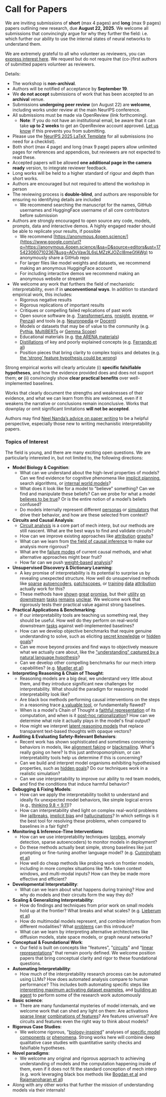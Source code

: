 # Call for Papers
We are inviting submissions of **short** (max 4 pages) and **long** (max 9 pages) papers outlining new research, due **August 22, 2025**. We welcome all submissions that convincingly argue for why they further the field: i.e. which further our ability to use the internal states of neural networks to understand them. 

We are extremely grateful to all who volunteer as reviewers, you can [express interest here](https://www.google.com/url?q=https://docs.google.com/forms/d/e/1FAIpQLSdiw1SJllzoTz_nqzDTzTOGb9DV3W_truQyh-WvYj_QGIi7Mg/viewform?usp%3Ddialog&sa=D&source=editors&ust=1754230607097100&usg=AOvVaw3mN7XVhqLVRnmUCbhdpE6e). We request but do not require that (co-)first authors of submitted papers volunteer as reviewers. 

Details: 
* The workshop is **non-archival**.
* Authors will be notified of acceptance by **September 19**.
* We **do not accept** submissions of work that has been accepted to an **archival** venue.
* Submissions **undergoing peer review** (on August 22) are **welcome**, including works under review at the main NeurIPS conference.
* All submissions must be made via OpenReview (link forthcoming).
  * **Note**: If you do not have an institutional email, be aware that it can take **up to 2 weeks** to get an OpenReview account approved. [Let us know](mailto:neurips2025@mechinterpworkshop.com) if this prevents you from submitting.
* Please use the [NeurIPS 2025 LaTeX Template](https://www.google.com/url?q=https://media.neurips.cc/Conferences/NeurIPS2025/Styles.zip&sa=D&source=editors&ust=1754230607099692&usg=AOvVaw0VWyir9MuD_ZqsRS9MjGTi) for all submissions (no need for a checklist).
* Both short (max 4 page) and long (max 9 page) papers allow unlimited pages for references and appendices, but reviewers are not expected to read these.
* Accepted papers will be allowed **one additional page in the camera ready** version, to integrate reviewer feedback.
* Long works will be held to a higher standard of rigour and depth than short works.
* Authors are encouraged but not required to attend the workshop in person
* The reviewing process is **double-blind**, and authors are responsible for ensuring no identifying details are included
  * We recommend searching the manuscript for the names, GitHub usernames and HuggingFace username of all core contributors before submission
* Authors are strongly encouraged to open source any code, models, prompts, data and interactive demos. A highly engaged reader should be able to replicate your results, if possible
  * We recommend [https://anonymous.4open.science/](https://www.google.com/url?q=https://anonymous.4open.science/&sa=D&source=editors&ust=1754230607102367&usg=AOvVaw3L6sLMZzKJOZcI8meGfAWg) to anonymously share a GitHub repo
  * For larger files like model weights and datasets, we recommend making an anonymous HuggingFace account
  * For including interactive demos we recommend making an anonymous website or streamlit
* We welcome any work that furthers the field of mechanistic interpretability, even if in **unconventional ways**. In addition to standard empirical work, this includes:
  * Rigorous negative results
  * Rigorous replications of important results
  * Critiques or compelling failed replications of past work
  * Open source software (e.g. [TransformerLens](https://www.google.com/url?q=https://github.com/neelnanda-io/TransformerLens&sa=D&source=editors&ust=1754230607103780&usg=AOvVaw2wH2Ta8jJM08I6dehT8pPZ), [nnsight](https://www.google.com/url?q=https://github.com/ndif-team/nnsight&sa=D&source=editors&ust=1754230607103931&usg=AOvVaw2dvvBz-MwrTFPIEt9JNyhO), [pyvene](https://www.google.com/url?q=https://github.com/stanfordnlp/pyvene/tree/main/pyvene/models/mlp&sa=D&source=editors&ust=1754230607104062&usg=AOvVaw2n7PAx7tH5AHA1SARtPhBv), or [Penzai](https://www.google.com/url?q=https://github.com/google-deepmind/penzai&sa=D&source=editors&ust=1754230607104225&usg=AOvVaw1CILeS73hxVyIKjcvBcm5h)) and tools (e.g. [Neuronpedia](https://www.google.com/url?q=http://neuronpedia.org&sa=D&source=editors&ust=1754230607104370&usg=AOvVaw3qU132dOoaJuLZrzl6FLmv) or [Docent](https://www.google.com/url?q=https://transluce.org/introducing-docent&sa=D&source=editors&ust=1754230607104522&usg=AOvVaw1e8XVmOOEEjVg9K1skjLGu))
  * Models or datasets that may be of value to the community (e.g. [Pythia](https://www.google.com/url?q=https://arxiv.org/abs/2304.01373&sa=D&source=editors&ust=1754230607104784&usg=AOvVaw3VPBSyt4jYK52CzecY_BGZ), [MultiBERTs](https://www.google.com/url?q=https://arxiv.org/abs/2106.16163&sa=D&source=editors&ust=1754230607104890&usg=AOvVaw2hQfA9zKerG_BSsF6XdZ3-) or [Gemma Scope](https://www.google.com/url?q=https://arxiv.org/abs/2408.05147&sa=D&source=editors&ust=1754230607104992&usg=AOvVaw0WdNmftI7D69VnaMwxU2YN))
  * Educational materials (e.g. [the ARENA materials](https://www.google.com/url?q=https://arena3-chapter1-transformer-interp.streamlit.app/&sa=D&source=editors&ust=1754230607105237&usg=AOvVaw1qg6aBMRqkZzneN4xJaMt9))
  * [Distillations](https://www.google.com/url?q=https://distill.pub/2017/research-debt/&sa=D&source=editors&ust=1754230607105395&usg=AOvVaw0OfS-2xr604ESdNZot1vGS) of key and poorly explained concepts (e.g. [Ferrando et al](https://www.google.com/url?q=https://arxiv.org/abs/2405.00208&sa=D&source=editors&ust=1754230607105621&usg=AOvVaw3wZQW3iGjv31NOQDP4kjW_))
  * Position pieces that bring clarity to complex topics and debates (e.g. [the ‘strong’ feature hypothesis could be wrong](https://www.google.com/url?q=https://www.alignmentforum.org/posts/tojtPCCRpKLSHBdpn/the-strong-feature-hypothesis-could-be-wrong&sa=D&source=editors&ust=1754230607106040&usg=AOvVaw0wQC_UigIDZ_zLqBtjmqsX))

Strong empirical works will clearly articulate (i) **specific falsifiable hypotheses**, and how the evidence provided does and does not support them; **or** (ii) convincingly show **clear practical benefits** over well-implemented baselines. 

Works that clearly document the strengths and weaknesses of their evidence, and what we can learn from this are welcomed, even if it weakens the narrative or conclusions remain inconclusive. Works that downplay or omit significant limitations **will not be accepted**. 

Authors may find [Neel Nanda’s advice on paper writing](https://www.google.com/url?q=https://www.alignmentforum.org/posts/eJGptPbbFPZGLpjsp/highly-opinionated-advice-on-how-to-write-ml-papers&sa=D&source=editors&ust=1754230607107773&usg=AOvVaw28pzR8tG6PwO69UTBVAszO) to be a helpful perspective, especially those new to writing mechanistic interpretability papers. 
### Topics of Interest
The field is young, and there are many exciting open questions. We are particularly interested in, but not limited to, the following directions: 
* **Model Biology & Cognition**:
  * What can we understand about the high-level properties of models? Can we find evidence for cognitive phenomena like [implicit planning](https://www.google.com/url?q=https://transformer-circuits.pub/2025/attribution-graphs/biology.html%23dives-poems&sa=D&source=editors&ust=1754230607109025&usg=AOvVaw1agWXzSeaf5eK0iUZT9u25), search algorithms, or [internal world models](https://www.google.com/url?q=https://arxiv.org/abs/2210.13382&sa=D&source=editors&ust=1754230607109224&usg=AOvVaw1jniROmZYbR2naQaIwg61q)?
  * What does it look like for a model to "believe" something? Can we find and manipulate these beliefs? Can we probe for what a model [believes to be true](https://www.google.com/url?q=https://arxiv.org/abs/2310.06824&sa=D&source=editors&ust=1754230607109637&usg=AOvVaw0lepmm6faZNGBFlTChFBIe)? Or is the entire notion of a model’s beliefs confused?
  * Do models internally represent different [personas](https://www.google.com/url?q=https://arxiv.org/abs/2406.12094&sa=D&source=editors&ust=1754230607110028&usg=AOvVaw3l8VNv84OgkdfZ3WVd-05X) or [simulators](https://www.google.com/url?q=https://www.nature.com/articles/s41586-023-06647-8&sa=D&source=editors&ust=1754230607110165&usg=AOvVaw2oBLSHp3oqFudoCATidTLN) that drive their behavior, and how are these selected from context?
* **Circuits and Causal Analysis**:
  * [Circuit analysis](https://www.google.com/url?q=https://distill.pub/2020/circuits/zoom-in/&sa=D&source=editors&ust=1754230607110566&usg=AOvVaw3ti-piScXs_LASEC44OcSx) is a core part of mech interp, but our methods are still nascent. What are the best ways to find and validate circuits?
  * How can we improve existing approaches like [attribution](https://www.google.com/url?q=https://arxiv.org/abs/2406.11944&sa=D&source=editors&ust=1754230607110991&usg=AOvVaw2liD3UgJmSJfEEJgZO0MnG) [graphs](https://www.google.com/url?q=https://transformer-circuits.pub/2025/attribution-graphs/methods.html&sa=D&source=editors&ust=1754230607111129&usg=AOvVaw1OOpSjwXkP0rsFBc4f9NN0)?
  * What can we learn from [the field of causal inference](https://www.google.com/url?q=https://arxiv.org/abs/2407.04690&sa=D&source=editors&ust=1754230607111371&usg=AOvVaw08IX4xeXCcO3CdP2vA1mJ8) to make our analysis more rigorous?
  * What are the [failure modes](https://www.google.com/url?q=https://arxiv.org/abs/2307.15771&sa=D&source=editors&ust=1754230607111627&usg=AOvVaw2vCo8OATEBXgFaug1Mr5L3) of current causal methods, and what alternative approaches might bear fruit?
  * How far can we push [weight-based](https://www.google.com/url?q=https://arxiv.org/abs/2301.05217&sa=D&source=editors&ust=1754230607111993&usg=AOvVaw1IZo-MgAE45AxS0Kaw7UTJ) [analysis](https://www.google.com/url?q=https://arxiv.org/abs/2410.08417&sa=D&source=editors&ust=1754230607112119&usg=AOvVaw33fj1rd0MQ3KgkCvwJIOVR)?
* **Unsupervised Discovery & Dictionary Learning**:
  * A key promise of interpretability is its potential to surprise us by revealing unexpected structure. How well do unsupervised methods like [sparse](https://www.google.com/url?q=https://arxiv.org/abs/2103.15949&sa=D&source=editors&ust=1754230607112696&usg=AOvVaw1wRDIo3B5w50_OvuWVzXcD) [autoencoders](https://www.google.com/url?q=https://transformer-circuits.pub/2023/monosemantic-features&sa=D&source=editors&ust=1754230607112857&usg=AOvVaw0vwKmEJt9ZSwaJFKMVthtR), [patch](https://www.google.com/url?q=https://arxiv.org/abs/2401.06102&sa=D&source=editors&ust=1754230607112961&usg=AOvVaw2b_tq5DBdOXLMS-zopHpZU)[scopes](https://www.google.com/url?q=https://arxiv.org/abs/2403.10949v2&sa=D&source=editors&ust=1754230607113041&usg=AOvVaw3IjKhGK8DreYfAxCHygcve), or [training](https://www.google.com/url?q=https://proceedings.mlr.press/v70/koh17a?ref%3Dhttps://githubhelp.com&sa=D&source=editors&ust=1754230607113228&usg=AOvVaw2VnLTq1faTKLq6AVzuoGgw) [data](https://www.google.com/url?q=https://arxiv.org/abs/2308.03296&sa=D&source=editors&ust=1754230607113368&usg=AOvVaw2ICTBo4FMMUw-zNIxh4x1E) [attribution](https://www.google.com/url?q=https://arxiv.org/abs/2205.11482&sa=D&source=editors&ust=1754230607113521&usg=AOvVaw1lSP78-nNWFQaW49LASM_0) actually work for this?
  * These methods have [shown](https://www.google.com/url?q=https://transformer-circuits.pub/2024/scaling-monosemanticity/index.html&sa=D&source=editors&ust=1754230607113847&usg=AOvVaw2k6Z8S7M44M8_XgquRh6nV) [great](https://www.google.com/url?q=https://transformer-circuits.pub/2025/attribution-graphs/biology.html&sa=D&source=editors&ust=1754230607114045&usg=AOvVaw3IyiHgnTRdlahoKJfDNNu_) [promise](https://www.google.com/url?q=https://arxiv.org/abs/2503.10965&sa=D&source=editors&ust=1754230607114198&usg=AOvVaw2nFt1rMzkqf_LVUHMFmTyS), but their [utility](https://www.google.com/url?q=https://arxiv.org/abs/2502.16681&sa=D&source=editors&ust=1754230607114367&usg=AOvVaw0R2dAJteF1TSIG0Plv7Fo9) [on](https://www.google.com/url?q=https://www.tilderesearch.com/blog/sieve&sa=D&source=editors&ust=1754230607114494&usg=AOvVaw2O2bgS2AxQHQxvrlHBJ8fJ) [downstream](https://www.google.com/url?q=https://arxiv.org/abs/2501.17148&sa=D&source=editors&ust=1754230607114621&usg=AOvVaw2ovQDWIe375DkhywdEvRcr) [tasks](https://www.google.com/url?q=https://transformer-circuits.pub/2024/features-as-classifiers/index.html&sa=D&source=editors&ust=1754230607114755&usg=AOvVaw1hev4RLR4N8UYkJnKPa2-P) [remains](https://www.google.com/url?q=https://arxiv.org/abs/2502.04382&sa=D&source=editors&ust=1754230607114855&usg=AOvVaw1DLLGAV1vnPW1LcV5uFswj) [unclear](https://www.google.com/url?q=https://www.alignmentforum.org/posts/4uXCAJNuPKtKBsi28/negative-results-for-saes-on-downstream-tasks&sa=D&source=editors&ust=1754230607115017&usg=AOvVaw0lGbg79scHFYr7GU_e58up). We welcome work that rigorously tests their practical value against strong baselines.
* **Practical Applications & Benchmarking**:
  * If our interpretability tools are teaching us something real, they should be useful. How well do they perform on real-world downstream [tasks](https://www.google.com/url?q=https://www.lesswrong.com/posts/wGRnzCFcowRCrpX4Y/downstream-applications-as-validation-of-interpretability&sa=D&source=editors&ust=1754230607115826&usg=AOvVaw3pm41CT05ChNT8bTB6IlME) against well-implemented baselines?
  * How can we develop objective benchmarks that require genuine understanding to solve, such as eliciting [secret knowledge](https://www.google.com/url?q=https://arxiv.org/abs/2505.14352&sa=D&source=editors&ust=1754230607116223&usg=AOvVaw2jtW4HNb20qHt2EkGayW0D) or [hidden goals](https://www.google.com/url?q=https://arxiv.org/abs/2503.10965&sa=D&source=editors&ust=1754230607116336&usg=AOvVaw1f3GK6fJ5pSAyJpT1ft2-F)?
  * Can we move beyond proxies and find ways to objectively measure what we actually care about, like the ["understanding" captured by a natural language hypothesis](https://www.google.com/url?q=https://arxiv.org/abs/2502.04382&sa=D&source=editors&ust=1754230607116847&usg=AOvVaw3hwNkvk8EdXs808u5jC1QE)?
  * Can we develop other compelling benchmarks for our mech interp capabilities? (e.g. [Mueller et al](https://www.google.com/url?q=https://arxiv.org/abs/2504.13151&sa=D&source=editors&ust=1754230607117192&usg=AOvVaw02LXT5GJenN70rItaK9nJp))
* **Interpreting Reasoning & Chain of Thought**:
  * Reasoning models are a big deal, we understand very little about them, and they introduce significant new challenges for interpretability. What should the paradigm for reasoning model interpretability look like?
  * Are black box methods performing causal interventions on the steps in a reasoning trace [a valuable tool](https://www.google.com/url?q=https://arxiv.org/abs/2506.19143&sa=D&source=editors&ust=1754230607118076&usg=AOvVaw0pX_Xs-rgdMS4vAArtAcdW), or fundamentally flawed?
  * When is a model's Chain of Thought a [faithful representation](https://www.google.com/url?q=https://arxiv.org/abs/2305.04388&sa=D&source=editors&ust=1754230607118474&usg=AOvVaw2VGya7uQ0eauJ8R2d4ZpPC) of its computation, and when is it [post-hoc rationalization](https://www.google.com/url?q=https://arxiv.org/abs/2503.08679&sa=D&source=editors&ust=1754230607118716&usg=AOvVaw3I_AENeFRaveS6o38XhSyI)? How can we determine what role it actually plays in the model's final output?
  * How might we interpret [latent reasoning models](https://www.google.com/url?q=https://arxiv.org/abs/2412.06769&sa=D&source=editors&ust=1754230607119104&usg=AOvVaw1Mk65hhvRuinP7Fe668gKu) that replace transparent text-based thoughts with opaque vectors?
* **Auditing & Evaluating Safety-Relevant Behaviors**:
  * Recent work has shown sophisticated and sometimes concerning behaviors in models, like [alignment faking](https://www.google.com/url?q=https://arxiv.org/abs/2412.14093&sa=D&source=editors&ust=1754230607119765&usg=AOvVaw0rU-k8vmPp7CgbizmN3LQB) or [blackmailing](https://www.google.com/url?q=https://www.anthropic.com/research/agentic-misalignment&sa=D&source=editors&ust=1754230607119944&usg=AOvVaw3xihuocpZg2VIYZAblONus). What's really going on here? Is this just anthropomorphism, or can interpretability tools help us determine if this is concerning?
  * Can we build and interpret model organisms exhibiting hypothesised properties, such as [hidden goals](https://www.google.com/url?q=https://arxiv.org/abs/2503.10965&sa=D&source=editors&ust=1754230607120669&usg=AOvVaw0LJkg0qJElPpU9oOJ29JXy)? Do our techniques work in a realistic simulation?
  * Can we use interpretability to improve our ability to red team models, and find the conditions that induce harmful behavior?
* **Debugging & Fixing Models**:
  * How can we apply the interpretability toolkit to understand and ideally fix unexpected model behaviors, like simple logical errors (e.g., [thinking 9.8 < 9.11](https://www.google.com/url?q=https://transluce.org/observability-interface&sa=D&source=editors&ust=1754230607121850&usg=AOvVaw3mgrczHNzbMmn92fsW9ZNf))?
  * How can interpretability shed light on complex real-world problems like [jailbreaks](https://www.google.com/url?q=https://transformer-circuits.pub/2025/attribution-graphs/biology.html%23dives-jailbreak&sa=D&source=editors&ust=1754230607122298&usg=AOvVaw1G04CWgy3XO6KwXMuu7Xaz), [implicit bias](https://www.google.com/url?q=https://arxiv.org/abs/2506.10922&sa=D&source=editors&ust=1754230607122475&usg=AOvVaw1PfYUM6U30AjUZ80XQC-0e) and [hallucinations](https://www.google.com/url?q=https://arxiv.org/abs/2411.14257&sa=D&source=editors&ust=1754230607122659&usg=AOvVaw2XjLirCQ1GY1W1v5CxB99e)? In which settings is it the best tool for resolving these problems, when compared to baselines in a fair fight?
* **Monitoring & Inference-Time Interventions**:
  * How can we use interpretability techniques ([probes](https://www.google.com/url?q=https://arxiv.org/abs/2102.12452&sa=D&source=editors&ust=1754230607123419&usg=AOvVaw1_nekIeqgy8pttKyhmVix_), anomaly detection, sparse autoencoders) to monitor models in deployment?
  * Do these methods actually beat simple, strong baselines like just prompting or fine-tuning another language model? (e.g. [Cunningham et al](https://www.google.com/url?q=https://alignment.anthropic.com/2025/cheap-monitors/&sa=D&source=editors&ust=1754230607123927&usg=AOvVaw0-_BuVIXKdiZ9hYl6cOXBf))
  * How well do cheap methods like probing work on frontier models, including in more complex situations like 1M+ token context windows, and multi-modal inputs? How can they be made more effective and efficient?
* **Developmental Interpretability**:
  * What can we learn about what happens during training? How and why do models and their circuits form the way they do?
* **Scaling & Generalizing Interpretability**:
  * How do findings and techniques from prior work on small models hold up at the frontier? What breaks and what scales? (e.g. [Lieberum et al](https://www.google.com/url?q=https://arxiv.org/abs/2307.09458&sa=D&source=editors&ust=1754230607125298&usg=AOvVaw0yZ5esUfNSMpVFz_74dUJI))
  * How do multimodal models represent, and combine information from different modalities? What [problems](https://www.google.com/url?q=https://openreview.net/pdf?id%3DVUhRdZp8ke&sa=D&source=editors&ust=1754230607125675&usg=AOvVaw2Elc7ANstiZgJ_yYACMLMx) can this introduce?
  * What can we learn by interpreting alternative architectures like diffusion models, state space models, or graph neural networks?
* **Conceptual & Foundational Work**:
  * Our field is built on concepts like "features", "[circuits](https://www.google.com/url?q=https://distill.pub/2020/circuits/zoom-in/&sa=D&source=editors&ust=1754230607126429&usg=AOvVaw0DbnaFhGWWErQoJ76dbRWH)" and “[linear representations](https://www.google.com/url?q=https://transformer-circuits.pub/2024/july-update/index.html%23linear-representations&sa=D&source=editors&ust=1754230607126691&usg=AOvVaw2OfJzfSKmq4zP5aKcI_uhe)” that remain poorly defined. We welcome position papers that bring conceptual clarity and rigor to these foundational questions.
* **Automating Interpretability**:
  * How much of the interpretability research process can be automated using LLMs? How does automated analysis compare to human performance? This includes both automating specific steps like [interpreting maximum activating dataset examples](https://www.google.com/url?q=https://openaipublic.blob.core.windows.net/neuron-explainer/paper/index.html&sa=D&source=editors&ust=1754230607127704&usg=AOvVaw0y6zhlaFbbFGSoimTFj995), and [building an agent](https://www.google.com/url?q=https://arxiv.org/abs/2404.14394&sa=D&source=editors&ust=1754230607127849&usg=AOvVaw3IhyF45y8NPd0JdJT8W48w) to perform some of the research work autonomously
* **Basic science**:
  * There are many fundamental mysteries of model internals, and we welcome work that can shed any light on them: Are activations [sparse linear](https://www.google.com/url?q=https://arxiv.org/abs/1601.03764&sa=D&source=editors&ust=1754230607128457&usg=AOvVaw10v7n2MPMZHJrSNM4Bwrji) [combinations of features](https://www.google.com/url?q=https://transformer-circuits.pub/2022/toy_model/index.html&sa=D&source=editors&ust=1754230607128628&usg=AOvVaw09BYOTlWGz3Tq6IRmBvsoo)? Are features universal? Are circuits and features even the right way to think about models?
* **Rigorous Case Studies**:
  * We welcome rigorous, "[biology-inspired](https://www.google.com/url?q=https://distill.pub/2020/circuits/curve-circuits/&sa=D&source=editors&ust=1754230607129174&usg=AOvVaw0Ay6M3UKB2nYZtNY1qWc4b)" analyses of [specific model](https://www.google.com/url?q=https://arxiv.org/abs/2310.04625&sa=D&source=editors&ust=1754230607129331&usg=AOvVaw3cvVW5ACY6x-wP4iyB6uiS) [components](https://www.google.com/url?q=https://transformer-circuits.pub/2024/scaling-monosemanticity/index.html&sa=D&source=editors&ust=1754230607129481&usg=AOvVaw2YkyuHks_lbPmiu9EGc1o8) [or](https://www.google.com/url?q=https://arxiv.org/abs/2305.01610&sa=D&source=editors&ust=1754230607129601&usg=AOvVaw0LhCuYpRcqVIJxV5GbYWkA) [phenomena](https://www.google.com/url?q=https://arxiv.org/abs/2306.09346&sa=D&source=editors&ust=1754230607129719&usg=AOvVaw2Skg2H6zsmWSbHu3wvIDYm). Strong works here will combine deep qualitative case studies with quantitative sanity checks and falsifiable hypotheses.
* **Novel paradigms**:
  * We welcome any original and rigorous approach to achieving understanding of models and the computation happening inside of them, even if it does not fit the standard conception of mech interp (e.g. work leveraging black box methods like [Bogdan et al](https://www.google.com/url?q=https://arxiv.org/abs/2506.19143&sa=D&source=editors&ust=1754230607130567&usg=AOvVaw1j0yJX2P5tFDuDPBrsOfR2) and [Rajamanoharan et al](https://www.google.com/url?q=https://www.alignmentforum.org/posts/wnzkjSmrgWZaBa2aC/self-preservation-or-instruction-ambiguity-examining-the&sa=D&source=editors&ust=1754230607130811&usg=AOvVaw1gGiqQDUi3-VHaun3jzclk))
* Along with any other works that further the mission of understanding models via their internals!